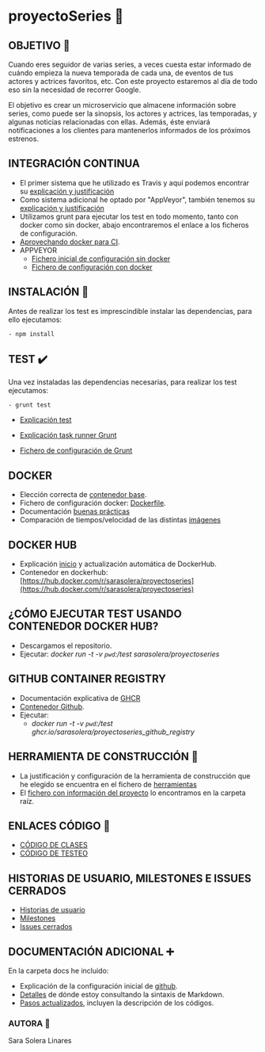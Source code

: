 # proyectoSeries :movie_camera:

## OBJETIVO  :dart:
Cuando eres seguidor de varias series, a veces cuesta estar informado de cuándo empieza la nueva temporada de cada una,  de eventos de tus actores y actrices favoritos, etc. Con este proyecto estaremos al día de todo eso sin la necesidad de recorrer Google.

El objetivo es crear un microservicio que almacene información sobre series, como puede ser la sinopsis, los actores y actrices, las temporadas, y algunas noticias relacionadas con ellas. Además, éste enviará notificaciones a los clientes para mantenerlos informados de los próximos estrenos.

## INTEGRACIÓN CONTINUA
- El primer sistema que he utilizado es Travis y aquí podemos encontrar su [explicación y justificación](https://github.com/sarasolera/proyectoSeries/blob/master/docs/integracion_continua.md)
 - Como sistema adicional he optado por "AppVeyor", también tenemos su [explicación y justificación](https://github.com/sarasolera/proyectoSeries/blob/master/docs/sistema_adicional.md)
 - Utilizamos grunt para ejecutar los test en todo momento, tanto con docker como sin docker, abajo encontraremos el enlace a los ficheros de configuración.
 - [Aprovechando docker para CI](https://github.com/sarasolera/proyectoSeries/blob/master/docs/aprovechando_docker.md).
 - APPVEYOR 
    - [Fichero inicial de configuración sin docker](https://github.com/sarasolera/proyectoSeries/blob/master/docs/ficheros_originales/appveyor_sin_docker.yml)
    - [Fichero de configuración con docker](https://github.com/sarasolera/proyectoSeries/blob/master/appveyor.yml)
 


## INSTALACIÓN :construction:
Antes de realizar los test es imprescindible instalar las dependencias, para ello ejecutamos:

    - npm install

## TEST :heavy_check_mark:
Una vez instaladas las dependencias necesarias, para realizar los test ejecutamos:

    - grunt test

- [Explicación test](https://github.com/sarasolera/proyectoSeries/blob/master/docs/jest.md)

- [Explicación task runner Grunt](https://github.com/sarasolera/proyectoSeries/blob/master/docs/task_runner.md)

- [Fichero de configuración de Grunt](https://github.com/sarasolera/proyectoSeries/blob/master/Gruntfile.js)



## DOCKER
 - Elección correcta de [contenedor base](https://github.com/sarasolera/proyectoSeries/blob/master/docs/contenedorBase.md).
 - Fichero de configuración docker: [Dockerfile](https://github.com/sarasolera/proyectoSeries/blob/master/Dockerfile).
 - Documentación [buenas prácticas](https://github.com/sarasolera/proyectoSeries/blob/master/docs/buenas_practicas.md)
 - Comparación de tiempos/velocidad de las distintas [imágenes](https://github.com/sarasolera/proyectoSeries/blob/master/docs/comparando_tiempos.md)

## DOCKER HUB
 - Explicación [inicio](https://github.com/sarasolera/proyectoSeries/blob/master/docs/docker_hub.md)  y actualización automática de DockerHub.
 - Contenedor en dockerhub: [https://hub.docker.com/r/sarasolera/proyectoseries](https://hub.docker.com/r/sarasolera/proyectoseries)

## ¿CÓMO EJECUTAR TEST USANDO CONTENEDOR DOCKER HUB?
 - Descargamos el repositorio.
 - Ejecutar:
    *docker run -t -v `pwd`:/test sarasolera/proyectoseries*

## GITHUB CONTAINER REGISTRY
 - Documentación explicativa de [GHCR](https://github.com/sarasolera/proyectoSeries/blob/master/docs/github_container_registry.md)
 - [Contenedor Github](https://github.com/users/sarasolera/packages/container/package/proyectoseries_github_registry).
 - Ejecutar:
    - *docker run -t -v `pwd`:/test ghcr.io/sarasolera/proyectoseries_github_registry*

## HERRAMIENTA DE CONSTRUCCIÓN :wrench:
 - La justificación y configuración de la herramienta de construcción que he elegido se encuentra en el fichero de [herramientas](https://github.com/sarasolera/proyectoSeries/blob/master/docs/herramientas.md)
 - El [fichero con información del proyecto](https://github.com/sarasolera/proyectoSeries/blob/master/package.json) lo encontramos en la carpeta raíz.

## ENLACES CÓDIGO :link:
- [CÓDIGO DE CLASES](https://github.com/sarasolera/proyectoSeries/tree/master/src)
- [CÓDIGO DE TESTEO](https://github.com/sarasolera/proyectoSeries/tree/master/tests)


## HISTORIAS DE USUARIO,  MILESTONES E ISSUES CERRADOS
- [Historias de usuario](https://github.com/sarasolera/proyectoSeries/issues?q=is%3Aissue+is%3Aopen+label%3Auser-stories) 
- [Milestones](https://github.com/sarasolera/proyectoSeries/milestones)
- [Issues cerrados](https://github.com/sarasolera/proyectoSeries/issues?q=is%3Aissue+is%3Aclosed) 

## DOCUMENTACIÓN ADICIONAL :heavy_plus_sign:
En la carpeta docs he incluido:
- Explicación de la configuración inicial de [github](https://github.com/sarasolera/proyectoSeries/blob/master/docs/inicio_git.md).
- [Detalles](https://github.com/sarasolera/proyectoSeries/blob/master/docs/md_manual.md) de dónde estoy consultando la sintaxis de Markdown.
- [Pasos actualizados](https://github.com/sarasolera/proyectoSeries/blob/master/docs/pasos.md), incluyen la descripción de los códigos.



### AUTORA :girl:
Sara Solera Linares